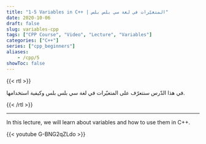 ```yaml
---
title: "1-5 Variables in C++ | المتغيّرات في لغة سي بلس بلس"
date: 2020-10-06
draft: false
slug: variables-cpp
tags: ["CPP Course", "Video", "Lecture", "Variables"]
categories: ["C++"]
series: ["cpp_beginners"]
aliases:
    - /cpp/5
showToc: false
---
```


{{< rtl >}}
<p>
في هذا الدّرس سنتعرّف على المتغيّرات في لغة سي بلس بلس وكيفية استخدامها.
</p>
{{< /rtl >}}

---

In this lecture, we will learn about variables and how to use them in C++.


{{< youtube G-BNG2qZLdo >}}